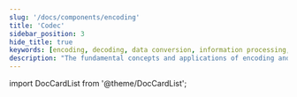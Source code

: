 ```yaml
---
slug: '/docs/components/encoding'
title: 'Codec'
sidebar_position: 3
hide_title: true
keywords: [encoding, decoding, data conversion, information processing, programming technology, character encoding, GoFrame, GoFrame framework, encoding standards, data compression]
description: "The fundamental concepts and applications of encoding and decoding, exploring how to achieve efficient data conversion and information processing using the GoFrame framework. It covers various encoding standards and their practical applications in programming technology, helping developers master character encoding and data compression techniques."
---
```


import DocCardList from '@theme/DocCardList';

<DocCardList />